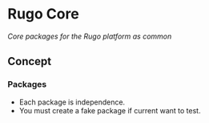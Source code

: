 # Rugo Core

_Core packages for the Rugo platform as common_

## Concept

### Packages

- Each package is independence.
- You must create a fake package if current want to test.